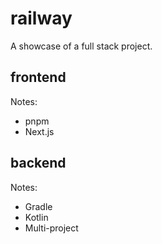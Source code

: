 # railway

A showcase of a full stack project.

## frontend

Notes:

- pnpm
- Next.js

## backend

Notes:

- Gradle
- Kotlin
- Multi-project